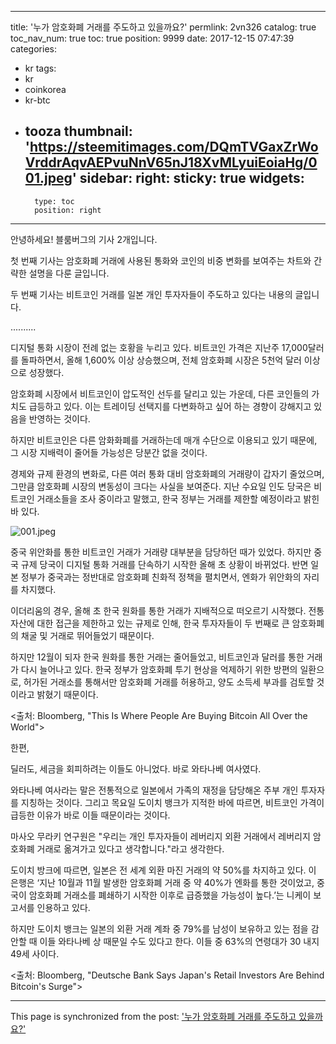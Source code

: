 
---
title: '누가 암호화폐 거래를 주도하고 있을까요?'
permlink: 2vn326
catalog: true
toc_nav_num: true
toc: true
position: 9999
date: 2017-12-15 07:47:39
categories:
- kr
tags:
- kr
- coinkorea
- kr-btc
- tooza
thumbnail: 'https://steemitimages.com/DQmTVGaxZrWoVrddrAqvAEPvuNnV65nJ18XvMLyuiEoiaHg/001.jpeg'
sidebar:
    right:
        sticky: true
widgets:
    -
        type: toc
        position: right
---


안녕하세요! 블룸버그의 기사 2개입니다. 

첫 번째 기사는 암호화폐 거래에 사용된 통화와 코인의 비중 변화를 보여주는 차트와 간략한 설명을 다룬 글입니다. 

두 번째 기사는 비트코인 거래를 일본 개인 투자자들이 주도하고 있다는 내용의 글입니다.

..........

디지털 통화 시장이 전례 없는 호황을 누리고 있다.  비트코인 가격은 지난주 17,000달러를 돌파하면서, 올해 1,600% 이상 상승했으며, 전체 암호화폐 시장은 5천억 달러 이상으로 성장했다.  

암호화폐 시장에서 비트코인이 압도적인 선두를 달리고 있는 가운데, 다른 코인들의 가치도 급등하고 있다.  이는 트레이딩 선택지를 다변화하고 싶어 하는 경향이 강해지고 있음을 반영하는 것이다.  

하지만 비트코인은 다른 암화화폐를 거래하는데 매개 수단으로 이용되고 있기 때문에, 그 시장 지배력이 줄어들 가능성은 당분간 없을 것이다. 

경제와 규제 환경의 변화로, 다른 여러 통화 대비 암호화폐의 거래량이 갑자기 줄었으며, 그만큼 암호화폐 시장의 변동성이 크다는 사실을 보여준다.  지난 수요일 인도 당국은 비트코인 거래소들을 조사 중이라고 말했고, 한국 정부는 거래를 제한할 예정이라고 밝힌바 있다. 

![001.jpeg](https://steemitimages.com/DQmTVGaxZrWoVrddrAqvAEPvuNnV65nJ18XvMLyuiEoiaHg/001.jpeg)

중국 위안화를 통한 비트코인 거래가 거래량 대부분을 담당하던 때가 있었다.  하지만 중국 규제 당국이 디지털 통화 거래를 단속하기 시작한 올해 초 상황이 바뀌었다.  반면 일본 정부가 중국과는 정반대로 암호화폐 친화적 정책을 펼치면서, 엔화가 위안화의 자리를 차지했다. 

이더리움의 경우, 올해 초 한국 원화를 통한 거래가 지배적으로 떠오르기 시작했다.  전통 자산에 대한 접근을 제한하고 있는 규제로 인해, 한국 투자자들이 두 번째로 큰 암호화폐의 채굴 및 거래로 뛰어들었기 때문이다. 

하지만 12월이 되자 한국 원화를 통한 거래는 줄어들었고, 비트코인과 달러를 통한 거래가 다시 늘어나고 있다.  한국 정부가 암호화폐 투기 현상을 억제하기 위한 방편의 일환으로, 허가된 거래소를 통해서만 암호화폐 거래를 허용하고, 양도 소득세 부과를 검토할 것이라고 밝혔기 때문이다. 

<출처: Bloomberg, "This Is Where People Are Buying Bitcoin All Over the World">

한편,

딜러도, 세금을 회피하려는 이들도 아니었다. 바로 와타나베 여사였다.

와타나베 여사라는 말은 전통적으로 일본에서 가족의 재정을 담당해온 주부 개인 투자자를 지칭하는 것이다.  그리고 목요일 도이치 뱅크가 지적한 바에 따르면, 비트코인 가격이 급등한 이유가 바로 이들 때문이라는 것이다. 

마사오 무라키 연구원은 "우리는 개인 투자자들이 레버리지 외환 거래에서 레버리지 암호화폐 거래로 옮겨가고 있다고 생각합니다."라고 생각한다. 

도이치 방크에 따르면, 일본은 전 세계 외환 마진 거래의 약 50%를 차지하고 있다.  이 은행은 ‘지난 10월과 11월 발생한 암호화폐 거래 중 약 40%가 엔화를 통한 것이었고, 중국이 암호화폐 거래소를 폐쇄하기 시작한 이후로 급증했을 가능성이 높다.’는 니케이 보고서를 인용하고 있다.

하지만 도이치 뱅크는 일본의 외환 거래 계좌 중 79%를 남성이 보유하고 있는 점을 감안할 때 이들 와타나베 상 때문일 수도 있다고 한다.  이들 중 63%의 연령대가 30 내지 49세 사이다. 

<출처: Bloomberg, "Deutsche Bank Says Japan's Retail Investors Are Behind Bitcoin's Surge">

- - -

This page is synchronized from the post: ['누가 암호화폐 거래를 주도하고 있을까요?'](https://steemit.com/@pius.pius/2vn326)
